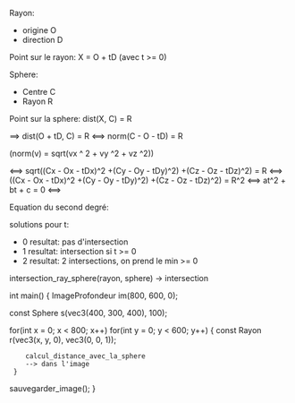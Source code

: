 Rayon:
  - origine O
  - direction D

Point sur le rayon: X = O + tD
       (avec t >= 0)

Sphere:
  - Centre C
  - Rayon R

Point sur la sphere: dist(X, C) = R


==>
dist(O + tD, C) = R
<==>
norm(C - O - tD) = R

(norm(v) = sqrt(vx ^ 2 + vy ^2 + vz ^2))

<==>
sqrt((Cx - Ox - tDx)^2
    +(Cy - Oy - tDy)^2)
    +(Cz - Oz - tDz)^2) = R
<==>
    ((Cx - Ox - tDx)^2
    +(Cy - Oy - tDy)^2)
    +(Cz - Oz - tDz)^2) = R^2
<==>
at^2 + bt + c = 0
<==>

Equation du second degré:

solutions pour t:

- 0 resultat: pas d'intersection
- 1 resultat: intersection si t >= 0
- 2 resultat: 2 intersections, on prend le min >= 0


intersection_ray_sphere(rayon, sphere) -> intersection


int main()
{
   ImageProfondeur im(800, 600, 0);

   const Sphere s(vec3(400, 300, 400), 100);

   for(int x = 0; x < 800; x++)
     for(int y = 0; y < 600; y++)
     {
        const Rayon r(vec3(x, y, 0), vec3(0, 0, 1));

        calcul_distance_avec_la_sphere
        --> dans l'image
     }
  sauvegarder_image();
}




